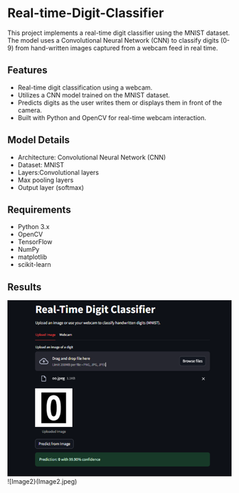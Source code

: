 # Real-time-Digit-Classifier

This project implements a real-time digit classifier using the MNIST dataset. The model uses a Convolutional Neural Network (CNN) to classify digits (0-9) from hand-written images captured from a webcam feed in real time.

## Features
- Real-time digit classification using a webcam.
- Utilizes a CNN model trained on the MNIST dataset.
- Predicts digits as the user writes them or displays them in front of the camera.
- Built with Python and OpenCV for real-time webcam interaction.
  
## Model Details

-  Architecture: Convolutional Neural Network (CNN)
-  Dataset: MNIST
- Layers:Convolutional layers
- Max pooling layers
- Output layer (softmax)


## Requirements
- Python 3.x
- OpenCV
- TensorFlow
- NumPy
- matplotlib
- scikit-learn

## Results

![Image1](Image1.png)
![Image2}(Image2.jpeg)
